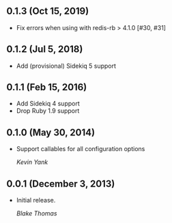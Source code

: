## 0.1.3 (Oct 15, 2019)

* Fix errors when using with redis-rb > 4.1.0 [#30, #31]

## 0.1.2 (Jul 5, 2018)

* Add (provisional) Sidekiq 5 support

## 0.1.1 (Feb 15, 2016)

* Add Sidekiq 4 support
* Drop Ruby 1.9 support

## 0.1.0 (May 30, 2014)

* Support callables for all configuration options

  *Kevin Yank*

## 0.0.1 (December 3, 2013)

* Initial release.

  *Blake Thomas*
